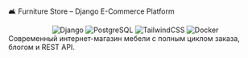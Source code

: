 🛋️ Furniture Store – Django E-Commerce Platform
<div align="center"> <img src="https://img.shields.io/badge/Django-092E20?style=for-the-badge&logo=django&logoColor=white" alt="Django"> <img src="https://img.shields.io/badge/PostgreSQL-316192?style=for-the-badge&logo=postgresql&logoColor=white" alt="PostgreSQL"> <img src="https://img.shields.io/badge/TailwindCSS-06B6D4?style=for-the-badge&logo=tailwind-css&logoColor=white" alt="TailwindCSS"> <img src="https://img.shields.io/badge/Docker-2496ED?style=for-the-badge&logo=docker&logoColor=white" alt="Docker"> </div>
Современный интернет-магазин мебели с полным циклом заказа, блогом и REST API.
